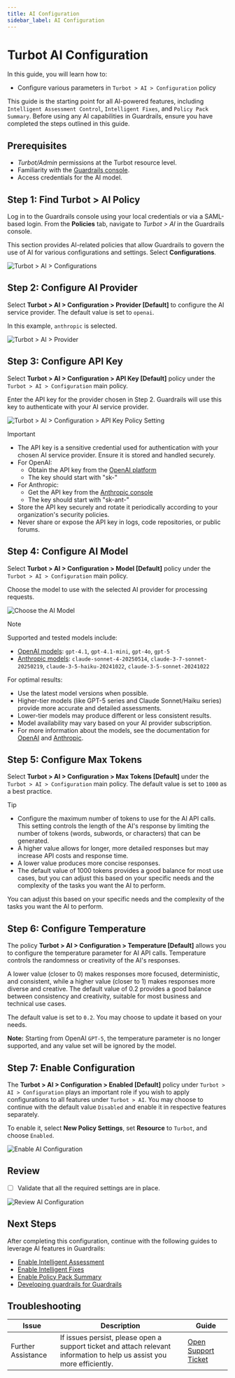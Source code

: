 ```yaml
---
title: AI Configuration
sidebar_label: AI Configuration
---
```


# Turbot AI Configuration

In this guide, you will learn how to:

- Configure various parameters in `Turbot > AI > Configuration` policy

This guide is the starting point for all AI-powered features, including `Intelligent Assessment Control`, `Intelligent Fixes`, and `Policy Pack Summary`. Before using any AI capabilities in Guardrails, ensure you have completed the steps outlined in this guide.

## Prerequisites

- *Turbot/Admin* permissions at the Turbot resource level.
- Familiarity with the [Guardrails console](https://turbot.com/guardrails/docs/getting-started/).
- Access credentials for the AI model.


## Step 1: Find Turbot > AI Policy

Log in to the Guardrails console using your local credentials or via a SAML-based login. From the **Policies** tab, navigate to *Turbot > AI* in the Guardrails console.

This section provides AI-related policies that allow Guardrails to govern the use of AI for various configurations and settings. Select **Configurations**.

![Turbot > AI > Configurations](./turbot-ai-configuration.png)

## Step 2: Configure AI Provider

Select **Turbot > AI > Configuration > Provider [Default]** to configure the AI service provider. The default value is set to `openai`.

In this example, `anthropic` is selected.

![Turbot > AI > Provider](./turbot-ai-provider.png)

## Step 3: Configure API Key

Select **Turbot > AI > Configuration > API Key [Default]** policy under the `Turbot > AI > Configuration` main policy.

Enter the API key for the provider chosen in Step 2. Guardrails will use this key to authenticate with your AI service provider.

![Turbot > AI > Configuration > API Key Policy Setting](./turbot-ai-api-key.png)

> [!IMPORTANT]
> - The API key is a sensitive credential used for authentication with your chosen AI service provider. Ensure it is stored and handled securely.
> - For OpenAI:
>   - Obtain the API key from the [OpenAI platform](https://platform.openai.com/api-keys)
>   - The key should start with "sk-"
> - For Anthropic:
>   - Get the API key from the [Anthropic console](https://console.anthropic.com/settings/keys)
>   - The key should start with "sk-ant-"
> - Store the API key securely and rotate it periodically according to your organization's security policies.
> - Never share or expose the API key in logs, code repositories, or public forums.

## Step 4: Configure AI Model

Select **Turbot > AI > Configuration > Model [Default]** policy under the `Turbot > AI > Configuration` main policy.

Choose the model to use with the selected AI provider for processing requests.

![Choose the AI Model](./turbot-ai-model.png)

> [!NOTE]
> Supported and tested models include:
> - [OpenAI models](https://platform.openai.com/docs/pricing#latest-models): `gpt-4.1`, `gpt-4.1-mini`, `gpt-4o`, `gpt-5`
> - [Anthropic models](https://docs.anthropic.com/en/docs/about-claude/models/overview#model-names): `claude-sonnet-4-20250514`, `claude-3-7-sonnet-20250219`, `claude-3-5-haiku-20241022`, `claude-3-5-sonnet-20241022`
>
> For optimal results:
> - Use the latest model versions when possible.
> - Higher-tier models (like GPT-5 series and Claude Sonnet/Haiku series) provide more accurate and detailed assessments.
> - Lower-tier models may produce different or less consistent results.
> - Model availability may vary based on your AI provider subscription.
> - For more information about the models, see the documentation for [OpenAI](https://platform.openai.com/docs/models) and [Anthropic](https://docs.anthropic.com/en/docs/models-overview).

## Step 5: Configure Max Tokens

Select **Turbot > AI > Configuration > Max Tokens [Default]** under the `Turbot > AI > Configuration` main policy. The default value is set to `1000` as a best practice.

> [!TIP]
> - Configure the maximum number of tokens to use for the AI API calls. This setting controls the length of the AI's response by limiting the number of tokens (words, subwords, or characters) that can be generated.
> - A higher value allows for longer, more detailed responses but may increase API costs and response time.
> - A lower value produces more concise responses.
> - The default value of 1000 tokens provides a good balance for most use cases, but you can adjust this based on your specific needs and the complexity of the tasks you want the AI to perform.

You can adjust this based on your specific needs and the complexity of the tasks you want the AI to perform.

## Step 6: Configure Temperature

The policy **Turbot > AI > Configuration > Temperature [Default]** allows you to configure the temperature parameter for AI API calls. Temperature controls the randomness or creativity of the AI's responses.

A lower value (closer to 0) makes responses more focused, deterministic, and consistent, while a higher value (closer to 1) makes responses more diverse and creative. The default value of 0.2 provides a good balance between consistency and creativity, suitable for most business and technical use cases.

The default value is set to `0.2`. You may choose to update it based on your needs.

**Note:** Starting from OpenAI `GPT-5`, the temperature parameter is no longer supported, and any value set will be ignored by the model.

## Step 7: Enable Configuration

The **Turbot > AI > Configuration > Enabled [Default]** policy under `Turbot > AI > Configuration` plays an important role if you wish to apply configurations to all features under `Turbot > AI`. You may choose to continue with the default value `Disabled` and enable it in respective features separately.

To enable it, select **New Policy Settings**, set **Resource** to `Turbot`, and choose `Enabled`.

![Enable AI Configuration](./turbot-ai-configuration-enabled.png)

## Review

- [ ] Validate that all the required settings are in place.

![Review AI Configuration](./turbot-ai-configuration-review.png)

## Next Steps

After completing this configuration, continue with the following guides to leverage AI features in Guardrails:

- [Enable Intelligent Assessment](/guardrails/docs/guides/using-guardrails/ai/enable-intelligent-assessment)
- [Enable Intelligent Fixes](/guardrails/docs/guides/using-guardrails/ai/enable-intelligent-fixes/)
- [Enable Policy Pack Summary](/guardrails/docs/guides/using-guardrails/ai/enable-policy-pack-summary/)
- [Developing guardrails for Guardrails](/guardrails/docs/developers/)


## Troubleshooting

| Issue                  | Description                                                                                                                   | Guide                                      |
|------------------------|-------------------------------------------------------------------------------------------------------------------------------|--------------------------------------------|
| Further Assistance     | If issues persist, please open a support ticket and attach relevant information to help us assist you more efficiently.       | [Open Support Ticket](https://support.turbot.com) |